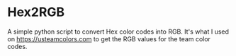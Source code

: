 # Hex2RGB
A simple python script to convert Hex color codes into RGB. It's what I used on https://usteamcolors.com to get the RGB values for the team color codes.
